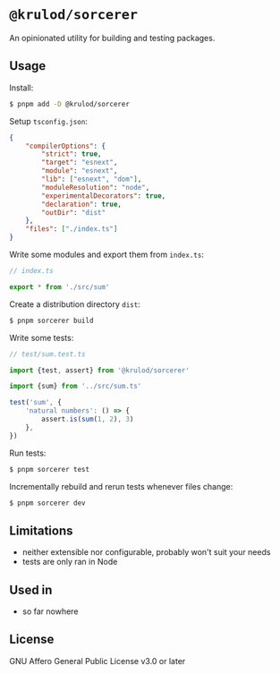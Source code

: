 # `@krulod/sorcerer`

An opinionated utility for building and testing packages.

## Usage

Install:

```sh
$ pnpm add -D @krulod/sorcerer
```

Setup `tsconfig.json`:

```json
{
	"compilerOptions": {
		"strict": true,
		"target": "esnext",
		"module": "esnext",
		"lib": ["esnext", "dom"],
		"moduleResolution": "node",
		"experimentalDecorators": true,
		"declaration": true,
		"outDir": "dist"
	},
	"files": ["./index.ts"]
}
```

Write some modules and export them from `index.ts`:

```ts
// index.ts

export * from './src/sum'
```

Create a distribution directory `dist`:

```sh
$ pnpm sorcerer build
```

Write some tests:

```ts
// test/sum.test.ts

import {test, assert} from '@krulod/sorcerer'

import {sum} from '../src/sum.ts'

test('sum', {
	'natural numbers': () => {
		assert.is(sum(1, 2), 3)
	},
})
```

Run tests:

```sh
$ pnpm sorcerer test
```

Incrementally rebuild and rerun tests whenever files change:

```sh
$ pnpm sorcerer dev
```

## Limitations

- neither extensible nor configurable, probably won't suit your needs
- tests are only ran in Node

## Used in

- so far nowhere

<!-- - [`tyger`](https://github.com/krulod/tyger) -->
<!-- - [`panzerkampfwagen`](https://github.com/krulod/panzerkampfwagen) -->

## License

GNU Affero General Public License v3.0 or later

